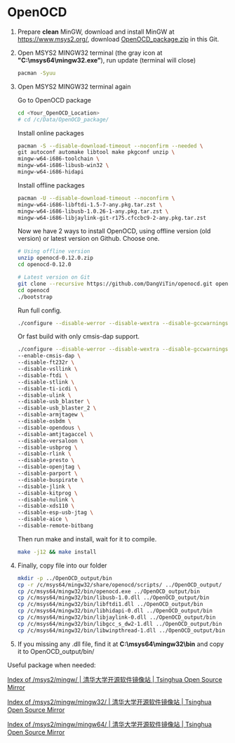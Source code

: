 # OpenOCD

1. Prepare **clean** MinGW, download and install MinGW at https://www.msys2.org/, download [OpenOCD_package.zip](OpenOCD_package.zip) in this Git.

2. Open MSYS2 MINGW32 terminal (the gray icon at **"C:\msys64\mingw32.exe”**), run update (terminal will close)
    
    ```bash
    pacman -Syuu
    ```
    
3. Open MSYS2 MINGW32 terminal again
    
    Go to OpenOCD package
    
    ```bash
    cd <Your_OpenOCD_Location>
    # cd /c/Data/OpenOCD_package/
    ```
    
    Install online packages
    
    ```bash
    pacman -S --disable-download-timeout --noconfirm --needed \
    git autoconf automake libtool make pkgconf unzip \
    mingw-w64-i686-toolchain \
    mingw-w64-i686-libusb-win32 \
    mingw-w64-i686-hidapi
    ```
    
    Install offline packages
    
    ```bash
    pacman -U --disable-download-timeout --noconfirm \
    mingw-w64-i686-libftdi-1.5-7-any.pkg.tar.zst \
    mingw-w64-i686-libusb-1.0.26-1-any.pkg.tar.zst \
    mingw-w64-i686-libjaylink-git-r175.cfccbc9-2-any.pkg.tar.zst
    ```
    
    Now we have 2 ways to install OpenOCD, using offline version (old version) or latest version on Github. Choose one.
    
    ```bash
    # Using offline version
    unzip openocd-0.12.0.zip
    cd openocd-0.12.0
    
    # Latest version on Git
    git clone --recursive https://github.com/DangViTin/openocd.git openocd
    cd openocd
    ./bootstrap
    ```
    
    Run full config.
    
    ```bash
    ./configure --disable-werror --disable-wextra --disable-gccwarnings --disable-doxygen-html --disable-doxygen-pdf --enable-internal-jimtcl
    ```
    
    Or fast build with only cmsis-dap support.
    
    ```bash
    ./configure --disable-werror --disable-wextra --disable-gccwarnings --disable-doxygen-html --disable-doxygen-pdf --enable-internal-jimtcl \
    --enable-cmsis-dap \
    --disable-ft232r \
    --disable-vsllink \
    --disable-ftdi \
    --disable-stlink \
    --disable-ti-icdi \
    --disable-ulink \
    --disable-usb_blaster \
    --disable-usb_blaster_2 \
    --disable-armjtagew \
    --disable-osbdm \
    --disable-opendous \
    --disable-amtjtagaccel \
    --disable-versaloon \
    --disable-usbprog \
    --disable-rlink \
    --disable-presto \
    --disable-openjtag \
    --disable-parport \
    --disable-buspirate \
    --disable-jlink \
    --disable-kitprog \
    --disable-nulink \
    --disable-xds110 \
    --disable-esp-usb-jtag \
    --disable-aice \
    --disable-remote-bitbang
    ```
    
    Then run make and install, wait for it to compile.
    
    ```bash
    make -j12 && make install
    ```
    
4. Finally, copy file into our folder
    
    ```bash
    mkdir -p ../OpenOCD_output/bin
    cp -r /c/msys64/mingw32/share/openocd/scripts/ ../OpenOCD_output/
    cp /c/msys64/mingw32/bin/openocd.exe ../OpenOCD_output/bin
    cp /c/msys64/mingw32/bin/libusb-1.0.dll ../OpenOCD_output/bin
    cp /c/msys64/mingw32/bin/libftdi1.dll ../OpenOCD_output/bin
    cp /c/msys64/mingw32/bin/libhidapi-0.dll ../OpenOCD_output/bin
    cp /c/msys64/mingw32/bin/libjaylink-0.dll ../OpenOCD_output/bin
    cp /c/msys64/mingw32/bin/libgcc_s_dw2-1.dll ../OpenOCD_output/bin
    cp /c/msys64/mingw32/bin/libwinpthread-1.dll ../OpenOCD_output/bin
    ```
    
5. If you missing any .dll file, find it at **C:\msys64\mingw32\bin** and copy it to OpenOCD_output/bin/
    
    

Useful package when needed:

[Index of /msys2/mingw/ | 清华大学开源软件镜像站 | Tsinghua Open Source Mirror](https://mirrors.tuna.tsinghua.edu.cn/msys2/mingw/)

[Index of /msys2/mingw/mingw32/ | 清华大学开源软件镜像站 | Tsinghua Open Source Mirror](https://mirrors.tuna.tsinghua.edu.cn/msys2/mingw/mingw32/)

[Index of /msys2/mingw/mingw64/ | 清华大学开源软件镜像站 | Tsinghua Open Source Mirror](https://mirrors.tuna.tsinghua.edu.cn/msys2/mingw/mingw64/)
